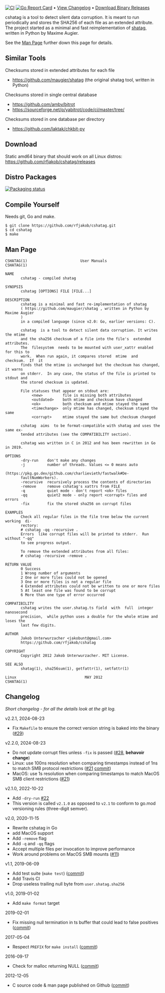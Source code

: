 [![CI](https://github.com/rfjakob/cshatag/actions/workflows/ci.yml/badge.svg)](https://github.com/rfjakob/cshatag/actions/workflows/ci.yml)
[![Go Report Card](https://goreportcard.com/badge/github.com/rfjakob/cshatag)](https://goreportcard.com/report/github.com/rfjakob/cshatag)
•
[View Changelog](#Changelog)
•
[Download Binary Releases](https://github.com/rfjakob/cshatag/releases)

cshatag is a tool to detect silent data corruption. It is meant to run periodically
and stores the SHA256 of each file as an extended attribute. The project started
as a minimal and fast reimplementation of [shatag](https://github.com/maugier/shatag),
written in Python by Maxime Augier.

See the [Man Page](#man-page) further down this page for details.

Similar Tools
-------------

Checksums stored in extended attributes for each file
* https://github.com/maugier/shatag (the original shatag tool, written in Python)

Checksums stored in single central database
* https://github.com/ambv/bitrot
* https://sourceforge.net/p/yabitrot/code/ci/master/tree/

Checksums stored in one database per directory
* https://github.com/laktak/chkbit-py

Download
--------
Static amd64 binary that should work on all Linux distros:
https://github.com/rfjakob/cshatag/releases

Distro Packages
---------------
[![Packaging status](https://repology.org/badge/vertical-allrepos/cshatag.svg)](https://repology.org/project/cshatag/versions)

Compile Yourself
----------------
Needs git, Go and make.

```
$ git clone https://github.com/rfjakob/cshatag.git
$ cd cshatag
$ make
```

Man Page
--------

```
CSHATAG(1)                        User Manuals                       CSHATAG(1)

NAME
       cshatag - compiled shatag

SYNOPSIS
       cshatag [OPTIONS] FILE [FILE...]

DESCRIPTION
       cshatag is a minimal and fast re-implementation of shatag
       ( https://github.com/maugier/shatag , written in Python by Maxime Augier
       )
       in a compiled language (since v2.0: Go, earlier versions: C).

       cshatag  is a tool to detect silent data corruption. It writes the mtime
       and the sha256 checksum of a file into the file's  extended  attributes.
       The  filesystem  needs to be mounted with user_xattr enabled for this to
       work.  When run again, it compares stored  mtime  and  checksum.  If  it
       finds that the mtime is unchanged but the checksum has changed, it warns
       on stderr.  In any case, the status of the file is printed to stdout and
       the stored checksum is updated.

       File statuses that appear on stdout are:
            <new>         file is missing both attributes
            <outdated>    both mtime and checksum have changed
            <ok>          both checksum and mtime stayed the same
            <timechange>  only mtime has changed, checksum stayed the same
            <corrupt>     mtime stayed the same but checksum changed

       cshatag  aims  to be format-compatible with shatag and uses the same ex‐
       tended attributes (see the COMPATIBILITY section).

       cshatag was written in C in 2012 and has been rewritten in Go in 2019.

OPTIONS
       -dry-run    don't make any changes
       -j          number of threads. Values <= 0 means auto
                   (https://pkg.go.dev/github.com/charlievieth/fastwalk#De‐
       faultNumWorkers).
       -recursive  recursively process the contents of directories
       -remove     remove cshatag's xattrs from FILE
       -q          quiet mode - don't report <ok> files
       -qq         quiet2 mode - only report <corrupt> files and errors
       -fix        fix the stored sha256 on corrupt files

EXAMPLES
       Check all regular files in the file tree below the current  working  di‐
       rectory:
       # cshatag -qq -recursive .
       Errors  like corrupt files will be printed to stderr.  Run without "-qq"
       to see progress output.

       To remove the extended attributes from all files:
       # cshatag -recursive -remove .

RETURN VALUE
       0 Success
       1 Wrong number of arguments
       2 One or more files could not be opened
       3 One or more files is not a regular file
       4 Extended attributes could not be written to one or more files
       5 At least one file was found to be corrupt
       6 More than one type of error occurred

COMPATIBILITY
       cshatag writes the user.shatag.ts field  with  full  integer  nanosecond
       precision,  while python uses a double for the whole mtime and loses the
       last few digits.

AUTHOR
       Jakob Unterwurzacher <jakobunt@gmail.com>
       https://github.com/rfjakob/cshatag

COPYRIGHT
       Copyright 2012 Jakob Unterwurzacher. MIT License.

SEE ALSO
       shatag(1), sha256sum(1), getfattr(1), setfattr(1)

Linux                               MAY 2012                         CSHATAG(1)
```
Changelog
---------

*Short changelog - for all the details look at the git log.*

v2.2.1, 2024-08-23
* Fix `Makefile` to ensure the correct version string is baked
  into the binary ([#29](https://github.com/rfjakob/cshatag/issues/29))

v2.2.0, 2024-08-23
* Do not update corrupt files unless `-fix` is passed ([#28](https://github.com/rfjakob/cshatag/pull/28),
  **behavoir change**)
* Linux: use 100ns resolution when comparing timestamps instead of 1ns
  to match SMB protocol restrictions
  ([#21](https://github.com/rfjakob/cshatag/issues/21)
  [commit](https://github.com/rfjakob/cshatag/commit/3e1f62b38b493b2be75437c208ae7b1d6a90c8e8))
* MacOS: use 1s resolution when comparing timestamps to match
  MacOS SMB client restrictions ([#21](https://github.com/rfjakob/cshatag/issues/21))

v2.1.0, 2022-10-22
* Add `-dry-run` [#22](https://github.com/rfjakob/cshatag/issues/22)
* This version is called `v2.1.0` as opposed to `v2.1` to conform
  to go.mod versioning rules (three-digit semver).

v2.0, 2020-11-15
* Rewrite cshatag in Go
* add MacOS support
* Add `-remove` flag
* Add `-q` and `-qq` flags
* Accept multiple files per invocation to improve performance
* Work around problems on MacOS SMB mounts
  ([#11](https://github.com/rfjakob/cshatag/pull/11))

v1.1, 2019-06-09
* Add test suite (`make test`)
  ([commit](https://github.com/rfjakob/cshatag/commit/74496854e5c934b6809e816b9e854c5c6585a0f4))
* Add Travis CI
* Drop useless trailing null byte from `user.shatag.sha256`

v1.0, 2019-01-02
* Add `make format` target

2019-02-01
* Fix missing null termination in ts buffer that could lead
  to false positives
  ([commit](https://github.com/rfjakob/cshatag/commit/26873dd71656730d5744efb7fa595d529b3c9ae6))

2017-05-04
* Respect `PREFIX` for `make install`
  ([commit](https://github.com/rfjakob/cshatag/commit/8d1225aabb7bdd3750f161133931b1c456bc2fdb))

2016-09-17
* Check for malloc returning NULL
  ([commit](https://github.com/rfjakob/cshatag/commit/ecadbddffb5e23811a9ae4a5265c287d5ae5c151))

2012-12-05
* C source code & man page published on Github
  ([commit](https://github.com/rfjakob/cshatag/commit/5ce7674ea3210fd0bb6b06a81ca8823e0664761a))
